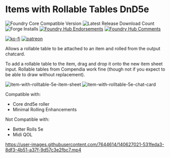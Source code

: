 # Items with Rollable Tables DnD5e

![Foundry Core Compatible Version](https://img.shields.io/badge/dynamic/json.svg?url=https%3A%2F%2Fraw.githubusercontent.com%2FElfFriend-DnD%2Ffoundryvtt-items-with-rolltables-5e%2Fmain%2Fmodule.json&label=Foundry%20Version&query=$.compatibleCoreVersion&colorB=orange)
![Latest Release Download Count](https://img.shields.io/badge/dynamic/json?label=Downloads@latest&query=assets%5B1%5D.download_count&url=https%3A%2F%2Fapi.github.com%2Frepos%2FElfFriend-DnD%2Ffoundryvtt-items-with-rolltables-5e%2Freleases%2Flatest)
![Forge Installs](https://img.shields.io/badge/dynamic/json?label=Forge%20Installs&query=package.installs&suffix=%25&url=https%3A%2F%2Fforge-vtt.com%2Fapi%2Fbazaar%2Fpackage%2Fitems-with-rolltables-5e&colorB=4aa94a)
[![Foundry Hub Endorsements](https://img.shields.io/endpoint?logoColor=white&url=https%3A%2F%2Fwww.foundryvtt-hub.com%2Fwp-json%2Fhubapi%2Fv1%2Fpackage%2Fitems-with-rolltables-5e%2Fshield%2Fendorsements)](https://www.foundryvtt-hub.com/package/items-with-rolltables-5e/)
[![Foundry Hub Comments](https://img.shields.io/endpoint?logoColor=white&url=https%3A%2F%2Fwww.foundryvtt-hub.com%2Fwp-json%2Fhubapi%2Fv1%2Fpackage%2Fitems-with-rolltables-5e%2Fshield%2Fcomments)](https://www.foundryvtt-hub.com/package/items-with-rolltables-5e/)

[![ko-fi](https://img.shields.io/badge/-buy%20me%20a%20coke-%23FF5E5B)](https://ko-fi.com/elffriend)
[![patreon](https://img.shields.io/badge/-patreon-%23FF424D)](https://www.patreon.com/ElfFriend_DnD)

Allows a rollable table to be attached to an item and rolled from the output chatcard.

To add a rollable table to the item, drag and drop it onto the new item sheet input. Rollable tables from Compendia work fine (though not if you expect to be able to draw without replacement).

![item-with-rolltable-5e-item-sheet](https://user-images.githubusercontent.com/7644614/140627043-0453bb82-25cc-447d-b24c-abc02c92a210.jpg)
![item-with-rolltable-5e-chat-card](https://user-images.githubusercontent.com/7644614/140627045-ce6a4bd6-24f2-4d1d-856b-b7aa511a67cc.jpg)

Compatible with:
- Core dnd5e roller
- Minimal Rolling Enhancements

Not Compatible with:
- Better Rolls 5e
- Midi QOL

https://user-images.githubusercontent.com/7644614/140627021-531feda3-8df3-4b51-a37f-9d57c3e2fbc7.mp4
